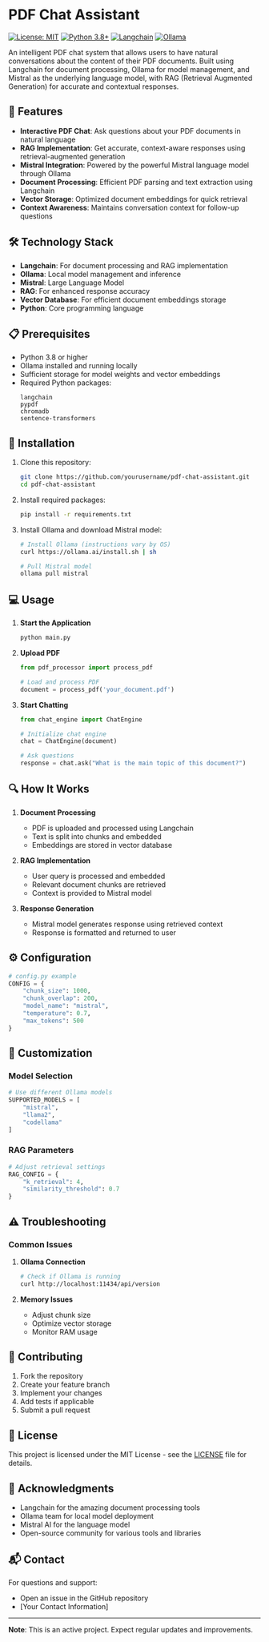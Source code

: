 # PDF Chat Assistant

[![License: MIT](https://img.shields.io/badge/License-MIT-yellow.svg)](https://opensource.org/licenses/MIT)
[![Python 3.8+](https://img.shields.io/badge/python-3.8+-blue.svg)](https://www.python.org/downloads/)
[![Langchain](https://img.shields.io/badge/Langchain-Enabled-green.svg)](https://python.langchain.com/docs/get_started/introduction)
[![Ollama](https://img.shields.io/badge/Ollama-Powered-blue.svg)](https://ollama.ai/)

An intelligent PDF chat system that allows users to have natural conversations about the content of their PDF documents. Built using Langchain for document processing, Ollama for model management, and Mistral as the underlying language model, with RAG (Retrieval Augmented Generation) for accurate and contextual responses.

## 🌟 Features

- **Interactive PDF Chat**: Ask questions about your PDF documents in natural language
- **RAG Implementation**: Get accurate, context-aware responses using retrieval-augmented generation
- **Mistral Integration**: Powered by the powerful Mistral language model through Ollama
- **Document Processing**: Efficient PDF parsing and text extraction using Langchain
- **Vector Storage**: Optimized document embeddings for quick retrieval
- **Context Awareness**: Maintains conversation context for follow-up questions

## 🛠️ Technology Stack

- **Langchain**: For document processing and RAG implementation
- **Ollama**: Local model management and inference
- **Mistral**: Large Language Model
- **RAG**: For enhanced response accuracy
- **Vector Database**: For efficient document embeddings storage
- **Python**: Core programming language

## 📋 Prerequisites

- Python 3.8 or higher
- Ollama installed and running locally
- Sufficient storage for model weights and vector embeddings
- Required Python packages:
  ```
  langchain
  pypdf
  chromadb
  sentence-transformers
  ```

## 🚀 Installation

1. Clone this repository:
   ```bash
   git clone https://github.com/yourusername/pdf-chat-assistant.git
   cd pdf-chat-assistant
   ```

2. Install required packages:
   ```bash
   pip install -r requirements.txt
   ```

3. Install Ollama and download Mistral model:
   ```bash
   # Install Ollama (instructions vary by OS)
   curl https://ollama.ai/install.sh | sh
   
   # Pull Mistral model
   ollama pull mistral
   ```

## 💻 Usage

1. **Start the Application**
   ```bash
   python main.py
   ```

2. **Upload PDF**
   ```python
   from pdf_processor import process_pdf
   
   # Load and process PDF
   document = process_pdf('your_document.pdf')
   ```

3. **Start Chatting**
   ```python
   from chat_engine import ChatEngine
   
   # Initialize chat engine
   chat = ChatEngine(document)
   
   # Ask questions
   response = chat.ask("What is the main topic of this document?")
   ```

## 🔍 How It Works

1. **Document Processing**
   - PDF is uploaded and processed using Langchain
   - Text is split into chunks and embedded
   - Embeddings are stored in vector database

2. **RAG Implementation**
   - User query is processed and embedded
   - Relevant document chunks are retrieved
   - Context is provided to Mistral model

3. **Response Generation**
   - Mistral model generates response using retrieved context
   - Response is formatted and returned to user

## ⚙️ Configuration

```python
# config.py example
CONFIG = {
    "chunk_size": 1000,
    "chunk_overlap": 200,
    "model_name": "mistral",
    "temperature": 0.7,
    "max_tokens": 500
}
```

## 🔧 Customization

### Model Selection
```python
# Use different Ollama models
SUPPORTED_MODELS = [
    "mistral",
    "llama2",
    "codellama"
]
```

### RAG Parameters
```python
# Adjust retrieval settings
RAG_CONFIG = {
    "k_retrieval": 4,
    "similarity_threshold": 0.7
}
```

## ⚠️ Troubleshooting

### Common Issues

1. **Ollama Connection**
   ```bash
   # Check if Ollama is running
   curl http://localhost:11434/api/version
   ```

2. **Memory Issues**
   - Adjust chunk size
   - Optimize vector storage
   - Monitor RAM usage

## 🤝 Contributing

1. Fork the repository
2. Create your feature branch
3. Implement your changes
4. Add tests if applicable
5. Submit a pull request

## 📄 License

This project is licensed under the MIT License - see the [LICENSE](LICENSE) file for details.

## 🙏 Acknowledgments

- Langchain for the amazing document processing tools
- Ollama team for local model deployment
- Mistral AI for the language model
- Open-source community for various tools and libraries

## 📬 Contact

For questions and support:
- Open an issue in the GitHub repository
- [Your Contact Information]

---

**Note**: This is an active project. Expect regular updates and improvements.